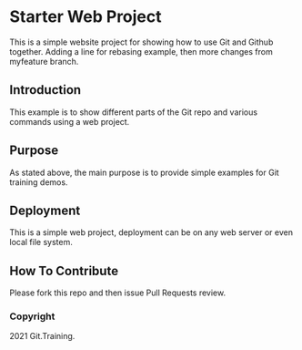 # Starter Web Project

This is a simple website project for showing how to use Git and Github together. Adding a line for rebasing example, then more
changes from myfeature branch.

## Introduction

This example is to show different parts of the Git repo and various commands using a web project.

## Purpose

As stated above, the main purpose is to provide simple examples for Git training demos.

## Deployment

This is a simple web project, deployment can be on any web server or even local file system.

## How To Contribute

Please fork this repo and then issue Pull Requests review.


### Copyright

2021 Git.Training.